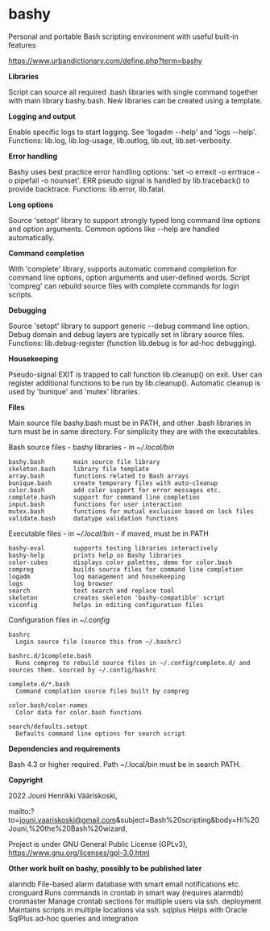 # bashy
Personal and portable Bash scripting environment with useful built-in features

https://www.urbandictionary.com/define.php?term=bashy

**Libraries**

Script can source all required .bash libraries with single command together with main library bashy.bash. Neẇ libraries can be created using a template.

**Logging and output**

Enable specific logs to start logging. See 'logadm --help' and 'logs --help'. Functions: lib.log, lib.log-usage, lib.outlog, lib.out, lib.set-verbosity.

**Error handling**

Bashy uses best practice error handling options: 'set -o errexit -o errtrace -o pipefail -o nounset'. ERR pseudo signal is handled by lib.traceback() to provide backtrace. Functions: lib.error, lib.fatal.

**Long options**

Source 'setopt' library to support strongly typed long command line options and option arguments. Common options like --help are handled automatically.

**Command completion**

With 'complete' library, supports automatic command completion for command line options, option arguments and user-defined words. Script 'compreg' can rebuild source files with complete commands for login scripts.

**Debugging**

Source 'setopt' library to support generic --debug command line option. Debug domain and debug layers are typically set in library source files. Functions: lib.debug-register (function lib.debug is for ad-hoc debugging).

**Housekeeping**

Pseudo-signal EXIT is trapped to call function lib.cleanup() on exit. User can register additional functions to be run by lib.cleanup(). Automatic cleanup is used by 'bunique' and 'mutex' libraries.


**Files**

Main source file bashy.bash must be in PATH, and other .bash libraries in turn must be in same directory. For simplicity they are with the executables.

Bash source files - bashy libraries - in _~/.local/bin_

    bashy.bash        main source file library
    skeleton.bash     library file template
    array.bash        functions related to Bash arrays
    bunique.bash      create temporary files with auto-cleanup
    color.bash        add color support for error messages etc.
    complete.bash     support for command line completion
    input.bash        functions for user interaction
    mutex.bash        functions for mutual exclusion based on lock files
    validate.bash     datatype validation functions

Executable files - in _~/.local/bin_ - if moved, must be in PATH

    bashy-eval        supports testing libraries interactively
    bashy-help        prints help on Bashy libraries
    color-cubes       displays color palettes, demo for color.bash
    compreg           builds source files for command line completion
    logadm            log management and housekeeping
    logs              log browser
    search            text search and replace tool
    skeleton          creates skeleton 'bashy-compatible' script
    viconfig          helps in editing configuration files

Configuration files in _~/.config_

    bashrc
      Login source file (source this from ~/.bashrc)

    bashrc.d/1complete.bash
      Runs compreg to rebuild source files in ~/.config/complete.d/ and sources them. sourced by ~/.config/bashrc

    complete.d/*.bash
      Command complation source files built by compreg

    color.bash/color-names
      Color data for color.bash functions

    search/defaults.setopt
      Defaults command line options for search script

**Dependencies and requirements**

  Bash 4.3 or higher required. Path ~/.local/bin must be in search PATH.

**Copyright**

  2022 Jouni Henrikki Vääriskoski,
  
  mailto:?to=jouni.vaariskoski@gmail.com&subject=Bash%20scripting&body=Hi%20Jouni,%20the%20Bash%20wizard,
  
  Project is under GNU General Public License (GPLv3), https://www.gnu.org/licenses/gpl-3.0.html

**Other work built on bashy, possibly to be published later**

  alarmdb       File-based alarm database with smart email notifications etc.
  cronguard     Runs commands in crontab in smart way (requires alarmdb)
  cronmaster    Manage crontab sections for multiple users via ssh.
  deployment    Maintains scripts in multiple locations via ssh.
  sqlplus       Helps with Oracle SqlPlus ad-hoc queries and integration
